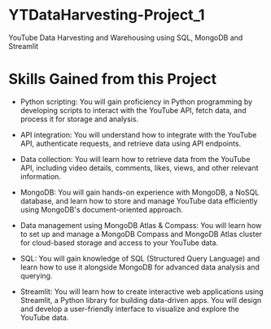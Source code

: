 # YTDataHarvesting-Project_1
YouTube Data Harvesting and Warehousing using SQL, MongoDB and Streamlit


# Skills Gained from this Project

  *  Python scripting: You will gain proficiency in Python programming by developing scripts to interact with the YouTube API, fetch data, and process it for storage and analysis.

  *  API integration: You will understand how to integrate with the YouTube API, authenticate requests, and retrieve data using API endpoints.

  *  Data collection: You will learn how to retrieve data from the YouTube API, including video details, comments, likes, views, and other relevant information.

  *  MongoDB: You will gain hands-on experience with MongoDB, a NoSQL database, and learn how to store and manage YouTube data efficiently using MongoDB's document-oriented approach.

  *  Data management using MongoDB Atlas & Compass: You will learn how to set up and manage a MongoDB Compass and MongoDB Atlas cluster for cloud-based storage and access to your YouTube data.

  *  SQL: You will gain knowledge of SQL (Structured Query Language) and learn how to use it alongside MongoDB for advanced data analysis and querying.

  *  Streamlit: You will learn how to create interactive web applications using Streamlit, a Python library for building data-driven apps. You will design and develop a user-friendly interface to visualize and explore the YouTube data.
